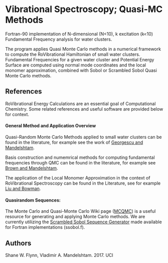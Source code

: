 # Vibrational Spectroscopy; Quasi-MC Methods
Fortran-90 implementation of N-dimensional (N<10), k excitation (k<10) Fundamental Frequency analysis for water clusters.

The program applies Quasi Monte Carlo methods in a numerical framework to compute the RoVibrational Hamiltonian of small water clusters.
Fundamental Frequencies for a given water cluster and Potential Energy Surface are computed using normal mode coordinates and the local monomer approximation, combined with Sobol or Scrambled Sobol Quasi Monte Carlo methods. 

## References
RoVibrational Energy Calculations are an essential goal of Computational Chemistry. 
Some related references and useful software are provided below for context. 

#### General Method and Application Overview
Quasi-Random Monte Carlo Methods applied to small water clusters can be found in the literature, for example see the work of [Georgescu and Mandelshtam](http://aip.scitation.org/doi/abs/10.1063/1.4829836).

Basis construction and numemrical methods for computing fundamental frequencies through QMC can be found in the literature, for example see [Brown and Mandelshtam](http://aip.scitation.org/doi/abs/10.1063/1.4788977).

The application of the Local Monomer Approximation in the context of RoVibrational Spectroscopy can be found in the Literature, see for example [Liu and Bowman](http://pubs.acs.org/doi/abs/10.1021/jp5061182).

#### Quasirandom Sequences:
The Monte Carlo and Quasi-Monte Carlo Wiki page ([MCQMC](http://roth.cs.kuleuven.be/wiki/Main_Page)) is a useful resource for generating and applying Monte Carlo methods. 
We are currently utilizing the [Scrambled Sobol Sequence Generator](http://roth.cs.kuleuven.be/wiki/Public_software) made available for Fortran implementations (ssobol.f). 

## Authors
Shane W. Flynn, Vladimir A. Mandelshtam. 2017. UCI

